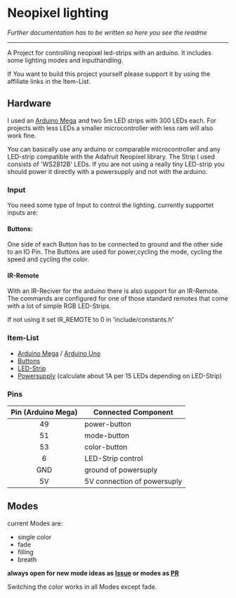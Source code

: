 # Neopixel lighting
*Further documentation has to be written so here you see the readme*

--- 

A Project for controlling neopixel led-strips with an arduino. It includes some lighting modes and inputhandling.

If You want to build this project yourself please support it by using the affiliate links in the Item-List.

## Hardware
I used an <a target="_blank" href="https://www.amazon.de/gp/product/B01MA5BLQI/ref=as_li_tl?ie=UTF8&camp=1638&creative=6742&creativeASIN=B01MA5BLQI&linkCode=as2&tag=1606003112902-21&linkId=92289d6004bcd07606fce47f3d0eaa1e">Arduino Mega</a><img src="//ir-de.amazon-adsystem.com/e/ir?t=1606003112902-21&l=am2&o=3&a=B01MA5BLQI" width="1" height="1" border="0" alt="" style="border:none !important; margin:0px !important;"/> and two 5m LED strips with 300 LEDs each.
For projects with less LEDs a smaller microcontroller with less ram will also work fine.

You can basically use any arduino or comparable microcontroller and any LED-strip compatible with the Adafruit Neopixel library. The Strip I used consists of 'WS2812B' LEDs.
If you are not using a really tiny LED-strip you should power it directly with a powersupply and not with the arduino.

### Input
You need some type of Input to control the lighting. 
currently supportet inputs are:
#### Buttons:
One side of each Button has to be connected to ground and the other side to an IO Pin.
The Buttons are used for power,cycling the mode, cycling the speed and cycling the color.

#### IR-Remote
With an IR-Reciver for the arduino there is also support for an IR-Remote. The commands are configured for one of those standard remotes that come with a lot of simple RGB LED-Strips.

If not using it set IR_REMOTE to 0 in 'include/constants.h'


### Item-List
 - [Arduino Mega](https://amzn.to/2Ll3lbZ) / [Arduino Uno](https://amzn.to/2NPBand)
 - [Buttons](https://amzn.to/2PIxXIr)
 - [LED-Strip](https://amzn.to/2PIyxpB)
 - [Powersupply](https://amzn.to/2LkXDXu) (calculate about 1A per 15 LEDs depending on LED-Strip)

### Pins

| Pin (Arduino Mega) | Connected Component |
| :------------------: | ------------------- |
| 49 | power-button |
| 51 | mode-button |
| 53 | color-button |
| 6 | LED-Strip control |
| GND | ground of powersuply |
| 5V | 5V connection of powersuply |

## Modes
current Modes are:
 - single color
 - fade
 - filling
 - breath
 
 **always open for new mode ideas as [Issue](https://github.com/MnlPhlp/neopixel-lighting/issues) or modes as [PR](https://github.com/MnlPhlp/neopixel-lighting/pulls)**
 
 Switching the color works in all Modes except fade.

